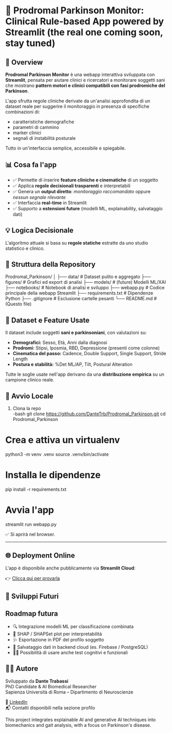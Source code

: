 # 🧠 Prodromal Parkinson Monitor: Clinical Rule-based App powered by Streamlit (the real one coming soon, stay tuned)

## 🧾 Overview

**Prodromal Parkinson Monitor** è una webapp interattiva sviluppata con **Streamlit**, pensata per aiutare clinici e ricercatori a monitorare soggetti sani che mostrano **pattern motori e clinici compatibili con fasi prodromiche del Parkinson**.

L'app sfrutta regole cliniche derivate da un'analisi approfondita di un dataset reale per suggerire il monitoraggio in presenza di specifiche combinazioni di:
- caratteristiche demografiche
- parametri di cammino
- marker clinici
- segnali di instabilità posturale

Tutto in un'interfaccia semplice, accessibile e spiegabile.

## 📊 Cosa fa l'app

- ✅ Permette di inserire **feature cliniche e cinematiche** di un soggetto
- ✅ Applica **regole decisionali trasparenti** e interpretabili
- ✅ Genera un **output diretto**: *monitoraggio raccomandato* oppure *nessun segnale rilevante*
- ✅ Interfaccia **real-time** in Streamlit
- ✅ Supporto a **estensioni future** (modelli ML, explainability, salvataggio dati)

## 💡 Logica Decisionale

L'algoritmo attuale si basa su **regole statiche** estratte da uno studio statistico e clinico.

## 📂 Struttura della Repository

Prodromal_Parkinson/
│
├── data/ # Dataset pulito e aggregato
├── figures/ # Grafici ed export di analisi
├── models/ # (future) Modelli ML/XAI
├── notebooks/ # Notebook di analisi e sviluppo
├── webapp.py # Codice principale della webapp Streamlit
├── requirements.txt # Dipendenze Python
├── .gitignore # Esclusione cartelle pesanti
└── README.md # (Questo file)

## 🧠 Dataset e Feature Usate

Il dataset include soggetti **sani e parkinsoniani**, con valutazioni su:

- **Demografici:** Sesso, Età, Anni dalla diagnosi
- **Prodromi:** Stipsi, Iposmia, RBD, Depressione (presenti come colonne)
- **Cinematica del passo:** Cadence, Double Support, Single Support, Stride Length
- **Postura e stabilità:** %Det ML/AP, Tilt, Postural Alteration

Tutte le soglie usate nell'app derivano da una **distribuzione empirica** su un campione clinico reale.

## 🚀 Avvio Locale

1. Clona la repo  
-bash
git clone https://github.com/DanteTrb/Prodromal_Parkinson.git
cd Prodromal_Parkinson

# Crea e attiva un virtualenv
python3 -m venv .venv
source .venv/bin/activate

# Installa le dipendenze
pip install -r requirements.txt
# Avvia l'app
streamlit run webapp.py

✅ Si aprirà nel browser.

---

## 🌐 Deployment Online

L'app è disponibile anche pubblicamente via **Streamlit Cloud**:

👉 [Clicca qui per provarla](https://appromalparkinson-rnf9afzmjxeh8huhotlsze.streamlit.app/)  

## 🔮 Sviluppi Futuri

##  Roadmap futura

- 🔍 Integrazione modelli ML per classificazione combinata
- 🧠 SHAP / SHAPSet plot per interpretabilità
- 🩺 Esportazione in PDF del profilo soggetto
- 💾 Salvataggio dati in backend cloud (es. Firebase / PostgreSQL)
- 👨‍⚕️ Possibilità di usare anche test cognitivi e funzionali

## 👨‍🔬 Autore

Sviluppato da **Dante Trabassi**  
PhD Candidate & AI Biomedical Researcher  
Sapienza Università di Roma – Dipartimento di Neuroscienze  

🔗 [LinkedIn](https://www.linkedin.com/in/dantetrabassi)  
📬 Contatti disponibili nella sezione profilo

This project integrates explainable AI and generative AI techniques into biomechanics and gait analysis, with a focus on Parkinson's disease.
